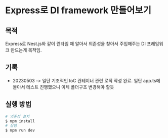 # Express로 DI framework 만들어보기

## 목적

Express로 Nest.js와 같이 런타임 때 알아서 의존성을 찾아서 주입해주는 DI 프레임워크 만드는게 목적임.

## 기록

-   20230503 -> 일단 기초적인 IoC 컨테이너 관련 로직 작성 완료. 일단 app.ts에 몰아서 테스트 진행했으니 이제 폴더구조 변경해야 할듯

## 실행 방법

```bash
# 의존성 설치
$ npm install
# 실행
$ npm run dev
```
